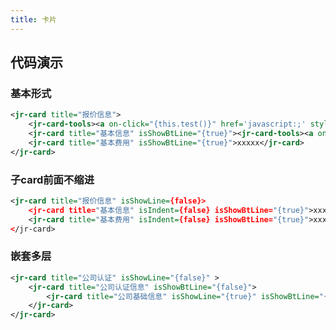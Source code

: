 ```yaml
---
title: 卡片
---
```


## 代码演示

### 基本形式

<!-- demo_start -->
<div class="m-example"></div>

```xml
<jr-card title="报价信息">
    <jr-card-tools><a on-click="{this.test()}" href='javascript:;' style='font-size: 12px'>点击跳转</a></jr-card-tools>
    <jr-card title="基本信息" isShowBtLine="{true}"><jr-card-tools><a on-click="{this.test()}" href='javascript:;' style='font-size: 12px'>点击跳转</a></jr-card-tools>xxxxx</jr-card>
    <jr-card title="基本费用" isShowBtLine="{true}">xxxxx</jr-card>
</jr-card>
```
<!-- demo_end -->

### 子card前面不缩进

<!-- demo_start -->
<div class="m-example"></div>

```xml
<jr-card title="报价信息" isShowLine={false}>
    <jr-card title="基本信息" isIndent={false} isShowBtLine="{true}">xxxxx</jr-card>
    <jr-card title="基本费用" isIndent={false} isShowBtLine="{true}">xxxxx</jr-card>
</jr-card>
```
<!-- demo_end -->

### 嵌套多层

<!-- demo_start -->
<div class="m-example"></div>

```xml
<jr-card title="公司认证" isShowLine="{false}" >
    <jr-card title="公司认证信息" isShowBtLine="{false}">
        <jr-card title="公司基础信息" isShowLine="{true}" isShowBtLine="{false}">xxxxx</jr-card>
    </jr-card>
</jr-card>
```
<!-- demo_end -->
